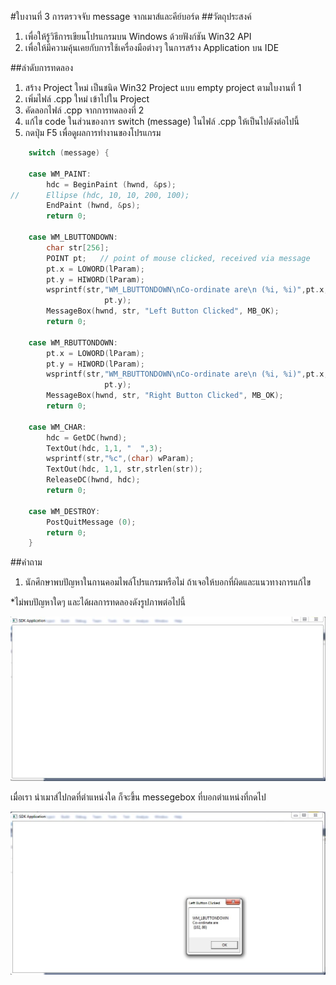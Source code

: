 #ใบงานที่ 3 การตรวจจับ message จากเมาส์และคีย์บอร์ด
##วัตถุประสงค์
1.	เพื่อให้รู้วิธีการเขียนโปรแกรมบน Windows ด้วยฟังก์ชัน Win32 API
2.	เพื่อให้มีความคุ้นเคยกับการใช้เครื่องมือต่างๆ ในการสร้าง Application บน IDE

##ลำดับการทดลอง
1.	สร้าง Project ใหม่ เป็นชนิด  Win32 Project แบบ empty project ตามใบงานที่ 1
2.	เพิ่มไฟล์ .cpp ใหม่ เข้าไปใน Project  
3.	คัดลอกไฟล์ .cpp จากการทดลองที่ 2
4.	แก้ไข code ในส่วนของการ switch (message) ในไฟล์ .cpp ให้เป็นไปดังต่อไปนี้
5. กดปุ่ม F5 เพื่อดูผลการทำงานของโปรแกรม
 
```c
    switch (message) {

    case WM_PAINT:
        hdc = BeginPaint (hwnd, &ps);
//      Ellipse (hdc, 10, 10, 200, 100);
        EndPaint (hwnd, &ps);
        return 0;

    case WM_LBUTTONDOWN:
        char str[256];
        POINT pt;   // point of mouse clicked, received via message
        pt.x = LOWORD(lParam);
        pt.y = HIWORD(lParam);
        wsprintf(str,"WM_LBUTTONDOWN\nCo-ordinate are\n (%i, %i)",pt.x,
                     pt.y);
        MessageBox(hwnd, str, "Left Button Clicked", MB_OK);
        return 0;

    case WM_RBUTTONDOWN:
        pt.x = LOWORD(lParam);
        pt.y = HIWORD(lParam);
        wsprintf(str,"WM_RBUTTONDOWN\nCo-ordinate are\n (%i, %i)",pt.x,
                     pt.y);
        MessageBox(hwnd, str, "Right Button Clicked", MB_OK);
        return 0;

    case WM_CHAR:
        hdc = GetDC(hwnd);
        TextOut(hdc, 1,1, "  ",3);
        wsprintf(str,"%c",(char) wParam);
        TextOut(hdc, 1,1, str,strlen(str));
        ReleaseDC(hwnd, hdc);
        return 0;

    case WM_DESTROY:
        PostQuitMessage (0);
        return 0;
    }
```

##คำถาม 
1.	นักศึกษาพบปัญหาในกานคอมไพล์โปรแกรมหรือไม่ ถ้าเจอให้บอกที่ผิดและแนวทางการแก้ไข
  
 *ไม่พบปัญหาใดๆ และได้ผลการทดลองดังรูปภาพต่อไปนี้
 
 ![](https://github.com/fernkamon/LAB-03/blob/master/LAB3-1.JPG)
 
 เมื่อเรา นำเมาส์ไปกดที่ตำแหน่งใด ก็จะขึ้น messegebox ที่บอกตำแหน่งที่กดไป
 
![](https://github.com/fernkamon/LAB-03/blob/master/LAB3-2.JPG)

![]()
